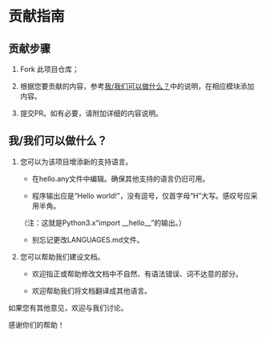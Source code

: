 # 贡献指南

## 贡献步骤
1. Fork 此项目仓库；

2. 根据您要贡献的内容，参考[我/我们可以做什么？](#contribution-content)中的说明，在相应模块添加内容。

3. 提交PR。如有必要，请附加详细的内容说明。

## 我/我们可以做什么？  <a name="contribution-content"></a>
1. 您可以为该项目增添新的支持语言。

   - 在hello.any文件中编辑。确保其他支持的语言仍旧可用。

   - 程序输出应是“Hello world!”，没有逗号，仅首字母“H”大写。感叹号应采用半角。

   （注：这就是Python3.x“import \_\_hello\_\_”的输出。）

   - 别忘记更改LANGUAGES.md文件。


2. 您可以帮助我们建设文档。

   - 欢迎指正或帮助修改文档中不自然、有语法错误、词不达意的部分。

   - 欢迎帮助我们将文档翻译成其他语言。


如果您有其他意见，欢迎与我们讨论。

感谢你们的帮助！
